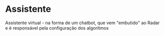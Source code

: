 # Assistente
Assistente virtual - na forma de um chatbot, que vem "embutido" ao Radar e é responsável pela configuração dos algorítmos
